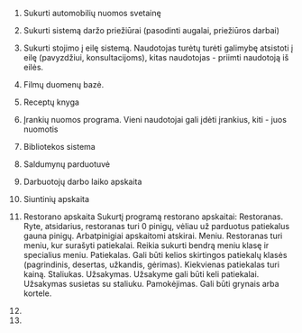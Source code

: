 1. Sukurti automobilių nuomos svetainę

2. Sukurti sistemą daržo priežiūrai (pasodinti augalai, priežiūros darbai)

3. Sukurti stojimo į eilę sistemą. Naudotojas turėtų turėti galimybę atsistoti į eilę (pavyzdžiui, konsultacijoms), kitas naudotojas - priimti naudotoją iš eilės.

4. Filmų duomenų bazė. 

5. Receptų knyga

6. Įrankių nuomos programa. Vieni naudotojai gali įdėti įrankius, kiti - juos nuomotis

7. Bibliotekos sistema

8. Saldumynų parduotuvė

9. Darbuotojų darbo laiko apskaita

10. Siuntinių apskaita

11. Restorano apskaita
Sukurtį programą restorano apskaitai:
Restoranas. Ryte, atsidarius, restoranas turi 0 pinigų, vėliau už parduotus patiekalus gauna pinigų. Arbatpinigiai apskaitomi atskirai.
Meniu. Restoranas turi meniu, kur surašyti patiekalai. Reikia sukurti bendrą meniu klasę ir specialius meniu.
Patiekalas. Gali būti kelios skirtingos patiekalų klasės (pagrindinis, desertas, užkandis, gėrimas). Kiekvienas patiekalas turi kainą.
Staliukas. 
Užsakymas. Užsakyme gali būti keli patiekalai. Užsakymas susietas su staliuku.
Pamokėjimas. Gali būti grynais arba kortele. 


13. 
14. 
